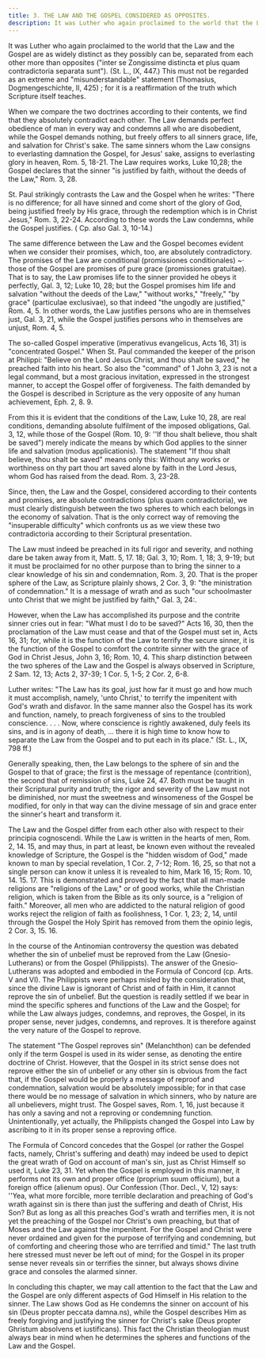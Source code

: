 ```yaml
---
title: 3. THE LAW AND THE GOSPEL CONSIDERED AS OPPOSITES.
description: It was Luther who again proclaimed to the world that the Law and the Gospel are as widely distinct as they possibly can be, separated from each other more than opposites.
---
```


It was Luther who again proclaimed to the world that the Law and the Gospel are as widely distinct as they possibly can be, separated from each other more than opposites ("inter se Zongissime distincta et plus quam contradictoria separata sunt"). (St. L., IX, 447.) This must not be regarded as an extreme and "misunderstandable" statement (Thomasius, Dogmengeschichte, II, 425) ; for it is a reaffirmation of the truth which Scripture itself teaches.

When we compare the two doctrines according to their contents, we find that they absolutely contradict each other. The Law demands perfect obedience of man in every way and condemns all who are disobedient, while the Gospel demands nothing, but freely offers to all sinners grace, life, and salvation for Christ's sake. The same sinners whom the Law consigns to everlasting damnation the Gospel, for Jesus' sake, assigns to everlasting glory in heaven, Rom. 5, 18-21. The Law requires works, Luke 10,28; the Gospel declares that the sinner "is justified by faith, without the deeds of the Law," Rom. 3, 28.

St. Paul strikingly contrasts the Law and the Gospel when he writes: "There is no difference; for all have sinned and come short of the glory of God, being justified freely by His grace, through the redemption which is in Christ Jesus," Rom. 3, 22-24. According to these words the Law condemns, while the Gospel justifies. ( Cp. also Gal. 3, 10-14.)

The same difference between the Law and the Gospel becomes evident when we consider their promises, which, too, are absolutely contradictory. The promises of the Law are conditional (promissiones conditionales) ~· those of the Gospel are promises of pure grace (promissiones gratuitae). That is to say, the Law promises life to the sinner provided he obeys it perfectly, Gal. 3, 12; Luke 10, 28; but the Gospel promises him life and salvation "without the deeds of the Law," "without works," "freely," "by grace" (particulae exclusivae), so that indeed "the ungodly are justified," Rom. 4, 5. In other words, the Law justifies persons who are in themselves just, Gal. 3, 21, while the Gospel justifies persons who in themselves are unjust, Rom. 4, 5.

The so-called Gospel imperative (imperativus evangelicus, Acts 16, 31) is "concentrated Gospel." When St. Paul commanded the keeper of the prison at Philippi: "Believe on the Lord Jesus Christ, and thou shalt be saved," he preached faith into his heart. So also the "command" of 1 John 3, 23 is not a legal command, but a most gracious invitation, expressed in the strongest manner, to accept the Gospel offer of forgiveness. The faith demanded by the Gospel is described in Scripture as the very opposite of any human achievement, Eph. 2, 8. 9.

From this it is evident that the conditions of the Law, Luke 10, 28, are real conditions, demanding absolute fulfilment of the imposed obligations, Gal. 3, 12, while those of the Gospel (Rom. 10, 9: ''If thou shalt believe, thou shalt be saved") merely indicate the means by which God applies to the sinner life and salvation (modus applicationis). The statement "If thou shalt believe, thou shalt be saved" means only this: Without any works or worthiness on thy part thou art saved alone by faith in the Lord Jesus, whom God has raised from the dead. Rom. 3, 23-28.

Since, then, the Law and the Gospel, considered according to their contents and promises, are absolute contradictions (plus quam contradictoria), we must clearly distinguish between the two spheres to which each belongs in the economy of salvation. That is the only correct way of removing the "insuperable difficulty" which confronts us as we view these two contradictoria according to their Scriptural presentation.

The Law must indeed be preached in its full rigor and severity, and nothing dare be taken away from it, Matt. 5, 17. 18; Gal. 3, 10; Rom. 1, 18; 3, 9-19; but it must be proclaimed for no other purpose than to bring the sinner to a clear knowledge of his sin and condemnation, Rom. 3, 20. That is the proper sphere of the Law, as Scripture plainly shows, 2 Cor. 3, 9: "the ministration of condemnation." It is a message of wrath and as such "our schoolmaster unto Christ that we might be justified by faith," Gal. 3, 24:.

However, when the Law has accomplished its purpose and the contrite sinner cries out in fear: "What must I do to be saved?" Acts 16, 30, then the proclamation of the Law must cease and that of the Gospel must set in, Acts 16, 31; for, while it is the function of the Law to terrify the secure sinner, it is the function of the Gospel to comfort the contrite sinner with the grace of God in Christ Jesus, John 3, 16; Rom. 10, 4. This sharp distinction between the two spheres of the Law and the Gospel is always observed in Scripture, 2 Sam. 12, 13; Acts 2, 37-39; 1 Cor. 5, 1-5; 2 Cor. 2, 6-8.

Luther writes: "The Law has its goal, just how far it must go and how much it must accomplish, namely, 'unto Christ,' to terrify the impenitent with God's wrath and disfavor. In the same manner also the Gospel has its work and function, namely, to preach forgiveness of sins to the troubled conscience. . . . Now, where conscience is rightly awakened, duly feels its sins, and is in agony of death, ... there it is high time to know how to separate the Law from the Gospel and to put each in its place." (St. L., IX, 798 ff.)

Generally speaking, then, the Law belongs to the sphere of sin and the Gospel to that of grace; the first is the message of repentance (contrition), the second that of remission of sins, Luke 24, 47. Both must be taught in their Scriptural purity and truth; the rigor and severity of the Law must not be diminished, nor must the sweetness and winsomeness of the Gospel be modified, for only in that way can the divine message of sin and grace enter the sinner's heart and transform it.

The Law and the Gospel differ from each other also with respect to their principia cognoscendi. While the Law is written in the hearts of men, Rom. 2, 14. 15, and may thus, in part at least, be known even without the revealed knowledge of Scripture, the Gospel is the "hidden wisdom of God," made known to man by special revelation, 1 Cor. 2, 7-12; Rom. 16, 25, so that not a single person can know it unless it is revealed to him, Mark 16, 15; Rom. 10, 14. 15. 17. This is demonstrated and proved by the fact that all man-made religions are "religions of the Law," or of good works, while the Christian religion, which is taken from the Bible as its only source, is a "religion of faith." Moreover, all men who are addicted to the natural religion of good works reject the religion of faith as foolishness, 1 Cor. 1, 23; 2, 14, until through the Gospel the Holy Spirit has removed from them the opinio legis, 2 Cor. 3, 15. 16.

In the course of the Antinomian controversy the question was debated whether the sin of unbelief must be reproved from the Law (Gnesio-Lutherans) or from the Gospel (Philippists). The answer of the Gnesio-Lutherans was adopted and embodied in the Formula of Concord (cp. Arts. V and VI). The Philippists were perhaps misled by the consideration that, since the divine Law is ignorant of Christ and of faith in Him, it cannot reprove the sin of unbelief. But the question is readily settled if we bear in mind the specific spheres and functions of the Law and the Gospel; for while the Law always judges, condemns, and reproves, the Gospel, in its proper sense, never judges, condemns, and reproves. It is therefore against the very nature of the Gospel to reprove.

The statement "The Gospel reproves sin" (Melanchthon) can be defended only if the term Gospel is used in its wider sense, as denoting the entire doctrine of Christ. However, that the Gospel in its strict sense does not reprove either the sin of unbelief or any other sin is obvious from the fact that, if the Gospel would be properly a message of reproof and condemnation, salvation would be absolutely impossible; for in that case there would be no message of salvation in which sinners, who by nature are all unbelievers, might trust. The Gospel saves, Rom. 1, 16, just because it has only a saving and not a reproving or condemning function. Unintentionally, yet actually, the Philippists changed the Gospel into Law by ascribing to it in its proper sense a reproving office.

The Formula of Concord concedes that the Gospel (or rather the Gospel facts, namely, Christ's suffering and death) may indeed be used to depict the great wrath of God on account of man's sin, just as Christ Himself so used it, Luke 23, 31. Yet when the Gospel is employed in this manner, it performs not its own and proper office (proprium suum officium), but a foreign office (alienum opus). Our Confession (Thor. Decl., V, 12) says: ''Yea, what more forcible, more terrible declaration and preaching of God's wrath against sin is there than just the suffering and death of Christ, His Son? But as long as all this preaches God's wrath and terrifies men, it is not yet the preaching of the Gospel nor Christ's own preaching, but that of Moses and the Law against the impenitent. For the Gospel and Christ were never ordained and given for the purpose of terrifying and condemning, but of comforting and cheering those who are terrified and timid." The last truth here stressed must never be left out of mind; for the Gospel in its proper sense never reveals sin or terrifies the sinner, but always shows divine grace and consoles the alarmed sinner.

In concluding this chapter, we may call attention to the fact that the Law and the Gospel are only different aspects of God Himself in His relation to the sinner. The Law shows God as He condemns the sinner on account of his sin (Deus propter peccata damna.ns), while the Gospel describes Him as freely forgiving and justifying the sinner for Christ's sake (Deus propter Ghristum absolvens et iustificans). This fact the Christian theologian must always bear in mind when he determines the spheres and functions of the Law and the Gospel.